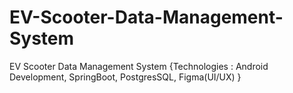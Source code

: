 # EV-Scooter-Data-Management-System
EV Scooter Data Management System {Technologies : Android Development, SpringBoot, PostgresSQL, Figma(UI/UX) }
